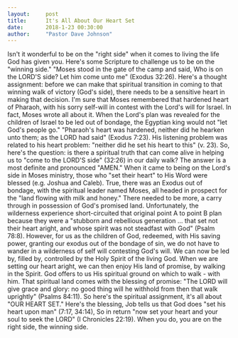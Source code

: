 ```yaml
---
layout:     post
title:      It's All About Our Heart Set
date:       2018-1-23 00:30:00
author:     "Pastor Dave Johnson"
---
```


Isn't it wonderful to be on the "right side" when it comes to living the life God has given you. Here's some Scripture to challenge us to be on the "winning side." "Moses stood in the gate of the camp and said, Who is on the LORD'S side? Let him come unto me" (Exodus 32:26). Here's a thought assignment: before we can make that spiritual transition in coming to that winning walk of victory (God's side), there needs to be a sensitive heart in making that decision. I'm sure that Moses remembered that hardened heart of Pharaoh, with his sorry self-will in contest with the Lord's will for Israel. In fact, Moses wrote all about it. When the Lord's plan was revealed for the children of Israel to be led out of bondage, the Egyptian king would not "let God's people go." "Pharaoh's heart was hardened, neither did he hearken unto them; as the LORD had said" (Exodus 7:23). His listening problem was related to his heart problem: "neither did he set his heart to this" (v. 23). So, here's the question: is there a spiritual truth that can come alive in helping us to "come to the LORD'S side" (32:26) in our daily walk? The answer is a most definite and pronounced "AMEN." When it came to being on the Lord's side in Moses ministry, those who "set their heart" to His Word were blessed (e.g. Joshua and Caleb). True, there was an Exodus out of bondage, with the spiritual leader named Moses, all headed in prospect for the "land flowing with milk and honey." There needed to be more, a carry through in possession of God's promised land. Unfortunately, the wilderness experience short-circuited that original point A to point B plan because they were a "stubborn and rebellious generation ... that set not their heart aright, and whose spirit was not steadfast with God" (Psalm 78:8). However, for us as the children of God, redeemed, with His saving power, granting our exodus out of the bondage of sin, we do not have to wander in a wilderness of self will contesting God's will. We can now be led by, filled by, controlled by the Holy Spirit of the living God. When we are setting our heart aright, we can then enjoy His land of promise, by walking in the Spirit. God offers to us His spiritual ground on which to walk - with him. That spiritual land comes with the blessing of promise: "The LORD will give grace and glory: no good thing will he withhold from then that walk uprightly" (Psalms 84:11). So here's the spiritual assignment, it's all about "OUR HEART SET." Here's the blessing, Job tells us that God does "set his heart upon man" (7:17, 34:14), So in return "now set your heart and your soul to seek the LORD" (I Chronicles 22:19). When you do, you are on the right side, the winning side.
